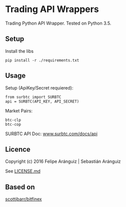 # Trading API Wrappers

Trading Python API Wrapper.
Tested on Python 3.5.

## Setup

Install the libs

    pip install -r ./requirements.txt

## Usage

Setup (ApiKey/Secret requiered):

    from surbtc import SURBTC
    api = SURBTC(API_KEY, API_SECRET)

Market Pairs:

    btc-clp
    btc-cop

SURBTC API Doc:
www.surbtc.com/docs/api

## Licence

Copyright (c) 2016 Felipe Aránguiz | Sebastián Aránguiz

See [LICENSE.md](LICENSE.md)

## Based on

[scottjbarr/bitfinex](scottjbarr/bitfinex)
